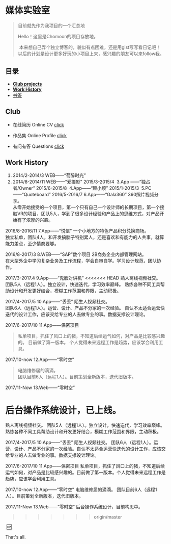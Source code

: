 # 媒体实验室
> 目前就先作为我项目的一个汇总地
>   
> Hello！这里是Chomoon的项目存放地。
>   
>  本来想自己弄个独立博客的，貌似有点困难，还是用gist写写看日记吧！
> 以后的计划是设计更多好玩的小项目上来，感兴趣的朋友可以来follow我。
  
## 目录
- [**Club projects**][1]
- [**Work History**][2]
- [书签][3] 

## Club
- 在线简历 Online CV
[click][4]
  
  
- 作品集 Online Profile
[click][5]
  
  
- 有问有答 Questions
[click][6]
  
## Work History

1. 2014/2-2014/3  WEB——“萄醉时光”
2. 2014/8-2014/11  WEB——“爱摄影”
2015/3-2015/4 
3.App ——“独占者/Owner”
2015/6-2015/8 
4.App——“顾小烦”
2015/1-2015/3 
5.PC——“Quoteboard”
2016/5-2016/7
6.App——“Gala360”
360照片视频分享。  
从零开始接受的一个项目，第一个只有自己一个设计师的长期项目，第一个接触VR的项目，团队5人，学到了很多设计经验和产品上的思维方式，对产品开始有了浓厚的兴趣。

2016/8-2016/11
7.App——“悦信”
一个小地方的特色产品积分兑换商场。  
独立私单，团队4人，和开发搞脑子特别累人，还是喜欢和有能力的人共事，就算能力差点，至少情商要够。

2016/8-2017/3
8.WEB——“SAP”数个项目
2B商务企业内部管理网站。  
在大型外企中学习复杂业务及工作流程，学会自审自学。学习设计规范，团队协作。

2017/3-2017.4
9.App——“鬼脸对讲机”
\<\<\<\<\<\<\< HEAD
熟人离线视频社交。  
团队5人（远程1人）。独立设计，快速迭代，学习效率巅峰。  熟练各种不同工具帮助设计和开发更好结合，模糊工作范围和界限，主动积极。

2017/4-2017/5
10.App——“丢丢”
陌生人视频社交。  
团队6人（远程1人）。运营、设计、产品不分家的一次经验。  自认不太适合运营快迭代的设计工作，应该交给专业的人去做专业的事。数据支撑设计理论。

2017/6-2017/10
11.App——保密项目
> 私单项目，抓住了风口上的猪，不知道后续运气如何，对产品是比较感兴趣的。  目前做了第一版本。  个人觉得未来远程工作是趋势，应该学会利用工具。

2017/10-now
12.App——“零时空”
> 电脑维修届的滴滴。  
> 团队目前6人（远程1人）。目前策划全新版本，迭代旧版本。

2017/11-Now
13.Web——“零时空”
# 后台操作系统设计，已上线。
熟人离线视频社交。
团队5人（远程1人）。独立设计，快速迭代，学习效率巅峰。熟练各种不同工具帮助设计和开发更好结合，模糊工作范围和界限，主动积极。

2017/4-2017/5
10.App——“丢丢”
陌生人视频社交。
团队6人（远程1人）。运营、设计、产品不分家的一次经验。自认不太适合运营快迭代的设计工作，应该交给专业的人去做专业的事。数据支撑设计理论。

2017/6-2017/10
11.App——保密项目
私单项目，抓住了风口上的猪，不知道后续运气如何，对产品是比较感兴趣的。目前做了第一版本。个人觉得未来远程工作是趋势，应该学会利用工具。

2017/10-now
12.App——“零时空”
电脑维修届的滴滴。
团队目前6人（远程1人）。目前策划全新版本，迭代旧版本。

2017/11-Now
13.Web——“零时空”
后台操作系统设计，目前构思中。
> > > > > > > origin/master

[ :up: ][7]

  
That's all.

[1]:	##Club
[2]:	##%20Work%20History
[3]:	http://dosthcool.roughdraft.io
[4]:	https://dosthcool.github.io/cho-moon.html
[5]:	https://dosthcool.github.io
[6]:	https://dosthcool.github.io/questions.html
[7]:	##%E7%9B%AE%E5%BD%95